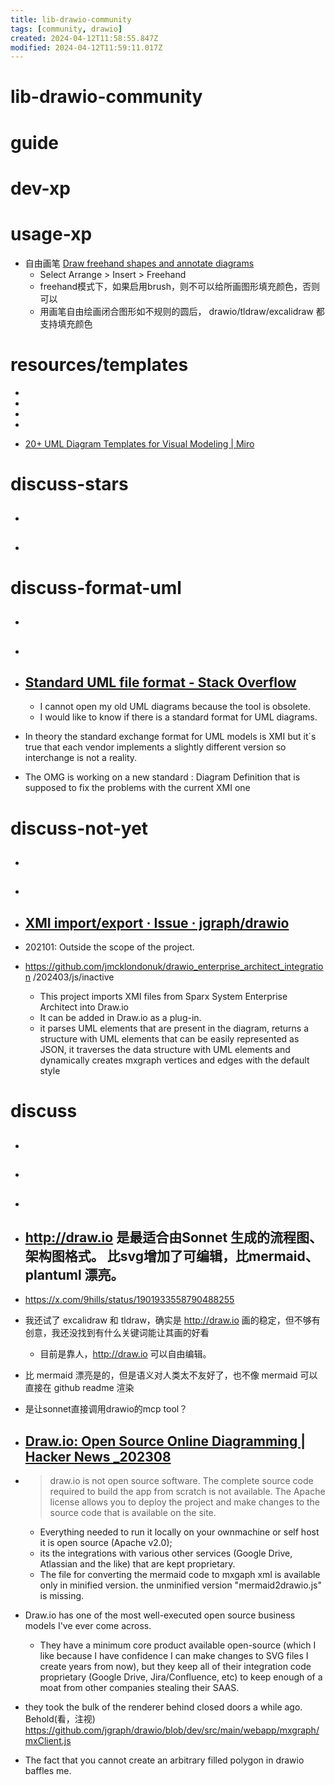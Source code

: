 ```yaml
---
title: lib-drawio-community
tags: [community, drawio]
created: 2024-04-12T11:58:55.847Z
modified: 2024-04-12T11:59:11.017Z
---
```


# lib-drawio-community

# guide

# dev-xp

# usage-xp
- 自由画笔 [Draw freehand shapes and annotate diagrams](https://www.drawio.com/blog/freehand-drawing)
  - Select Arrange > Insert > Freehand
  - freehand模式下，如果启用brush，则不可以给所画图形填充颜色，否则可以
  - 用画笔自由绘画闭合图形如不规则的圆后， drawio/tldraw/excalidraw 都支持填充颜色
# resources/templates

- 
- 
- 
- 

- [20+ UML Diagram Templates for Visual Modeling | Miro](https://miro.com/templates/uml-diagram/)
# discuss-stars
- ## 

- ## 
# discuss-format-uml
- ## 

- ## 

- ## [Standard UML file format - Stack Overflow](https://stackoverflow.com/questions/7930199/standard-uml-file-format)
  - I cannot open my old UML diagrams because the tool is obsolete.
  - I would like to know if there is a standard format for UML diagrams. 

- In theory the standard exchange format for UML models is XMI but it´s true that each vendor implements a slightly different version so interchange is not a reality.

- The OMG is working on a new standard : Diagram Definition that is supposed to fix the problems with the current XMI one 
# discuss-not-yet
- ## 

- ## 

- ## [XMI import/export · Issue · jgraph/drawio](https://github.com/jgraph/drawio/issues/1336)
- 202101: Outside the scope of the project.

- https://github.com/jmcklondonuk/drawio_enterprise_architect_integration /202403/js/inactive
  - This project imports XMI files from Sparx System Enterprise Architect into Draw.io
  - It can be added in Draw.io as a plug-in.
  - it parses UML elements that are present in the diagram, returns a structure with UML elements that can be easily represented as JSON, it traverses the data structure with UML elements and dynamically creates mxgraph vertices and edges with the default style
# discuss
- ## 

- ## 

- ## 

- ## http://draw.io 是最适合由Sonnet 生成的流程图、架构图格式。 比svg增加了可编辑，比mermaid、plantuml 漂亮。
- https://x.com/9hills/status/1901933558790488255
- 我还试了 excalidraw 和 tldraw，确实是 http://draw.io 画的稳定，但不够有创意，我还没找到有什么关键词能让其画的好看
  - 目前是靠人，http://draw.io 可以自由编辑。
- 比 mermaid 漂亮是的，但是语义对人类太不友好了，也不像 mermaid 可以直接在 github readme 渲染

- 是让sonnet直接调用drawio的mcp tool？

- ## [Draw.io: Open Source Online Diagramming | Hacker News _202308](https://news.ycombinator.com/item?id=37137448)
- > draw.io is not open source software. The complete source code required to build the app from scratch is not available. The Apache license allows you to deploy the project and make changes to the source code that is available on the site.
  - Everything needed to run it locally on your ownmachine or self host it is open source (Apache v2.0); 
  - its the integrations with various other services (Google Drive, Atlassian and the like) that are kept proprietary.
  - The file for converting the mermaid code to mxgaph xml is available only in minified version. the unminified version "mermaid2drawio.js" is missing.
- Draw.io has one of the most well-executed open source business models I've ever come across. 
  - They have a minimum core product available open-source (which I like because I have confidence I can make changes to SVG files I create years from now), but they keep all of their integration code proprietary (Google Drive, Jira/Confluence, etc) to keep enough of a moat from other companies stealing their SAAS.
- they took the bulk of the renderer behind closed doors a while ago. Behold(看，注视) https://github.com/jgraph/drawio/blob/dev/src/main/webapp/mxgraph/mxClient.js

- The fact that you cannot create an arbitrary filled polygon in drawio baffles me.
